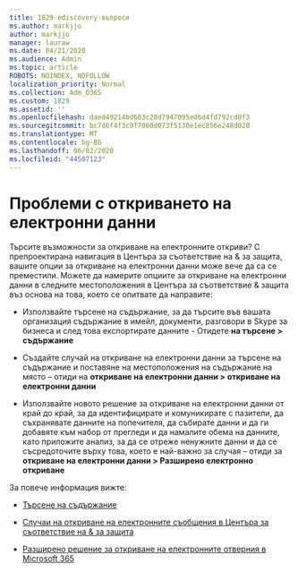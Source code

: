 ```yaml
---
title: 1829-ediscovery-въпроси
ms.author: markjjo
author: markjjo
manager: lauraw
ms.date: 04/21/2020
ms.audience: Admin
ms.topic: article
ROBOTS: NOINDEX, NOFOLLOW
localization_priority: Normal
ms.collection: Adm_O365
ms.custom: 1829
ms.assetid: ''
ms.openlocfilehash: daed49214bd683c28d7947095ed6d4fd792cd0f3
ms.sourcegitcommit: bc7d6f4f3c9f7060d073f5130e1ec856e248d020
ms.translationtype: MT
ms.contentlocale: bg-BG
ms.lasthandoff: 06/02/2020
ms.locfileid: "44507123"
---
```

# <a name="ediscovery-issues"></a>Проблеми с откриването на електронни данни

Търсите възможности за откриване на електронните откриви? С препроектирана навигация в Центъра за съответствие на & за защита, вашите опции за откриване на електронни данни може вече да са се преместили.  Можете да намерите опциите за откриване на електронни данни в следните местоположения в Центъра за съответствие & защита въз основа на това, което се опитвате да направите:

- Използвайте търсене на съдържание, за да търсите във вашата организация съдържание в имейл, документи, разговори в Skype за бизнеса и след това експортирате данните - Отидете **на търсене > съдържание**

- Създайте случай на откриване на електронни данни за търсене на съдържание и поставяне на местоположения на съдържание на място – отиди на **откриване на електронни данни > откриване на електронни данни**

- Използвайте новото решение за откриване на електронни данни от край до край, за да идентифицирате и комуникирате с пазители, да съхранявате данните на попечителя, да събирате данни и да ги добавяте към набор от прегледи и да намалите обема на данните, като приложите анализ, за да се отреже ненужните данни и да се съсредоточите върху това, което е най-важно за случая – отиди за **откриване на електронни данни > Разширено електронно откриване**

За повече информация вижте:

- [Търсене на съдържание](https://docs.microsoft.com/microsoft-365/compliance/content-search)

- [Случаи на откриване на електронните съобщения в Центъра за съответствие на & за защита](https://docs.microsoft.com/microsoft-365/compliance/ediscovery-cases)

- [Разширено решение за откриване на електронните отверния в Microsoft 365](https://docs.microsoft.com/microsoft-365/compliance/overview-ediscovery-20)
